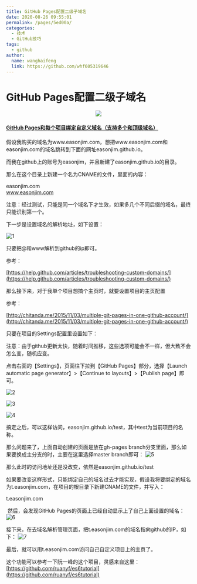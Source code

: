 ```yaml
---
title: GitHub Pages配置二级子域名
date: 2020-08-26 09:55:01
permalink: /pages/5ed00a/
categories: 
  - 技术
  - GitHub技巧
tags: 
  - github
author: 
  name: wanghaifeng
  link: https://github.com/whf605319646
---
```


# GitHub Pages配置二级子域名

<p align="center">
  <img src="https://cdn.jsdelivr.net/gh/whf605319646/image_store/assets/blog/0.png">
</p>

<!-- more -->

####  [GitHub Pages和每个项目绑定自定义域名（支持多个和顶级域名）](https://www.cnblogs.com/EasonJim/p/6180261.html)

假设我购买的域名为www.easonjim.com，想把www.easonjim.com和easonjim.com的域名跳转到下面的网址easonjim.github.io。

而我在github上的账号为easonjim，并且新建了easonjim.github.io的目录。

那么在这个目录上新建一个名为CNAME的文件，里面的内容：

easonjim.com    
www.easonjim.com

注意：经过测试，只能是同一个域名下才生效，如果多几个不同后缀的域名，最终只能识别第一个。

下一步是设置域名的解析地址，如下设置：

![1](https://cdn.jsdelivr.net/gh/whf605319646/image_store/assets/blog/1.png)

只要把@和www解析到github的ip即可。

参考：

[https://help.github.com/articles/troubleshooting-custom-domains/](https://help.github.com/articles/troubleshooting-custom-domains/)

那么接下来，对于我单个项目想搞个主页时，就要设置项目的主页配置

参考：

[http://chitanda.me/2015/11/03/multiple-git-pages-in-one-github-account/](http://chitanda.me/2015/11/03/multiple-git-pages-in-one-github-account/)

只要在项目的Settings配置里设置如下：

注意：由于github更新太快，随着时间推移，这些选项可能会不一样，但大致不会怎么变，随机应变。

点击右面的【Settings】，页面往下拉到【GitHub Pages】部分，选择【Launch automatic page generator】>【Continue to layouts】>【Publish page】即可。

![2](https://cdn.jsdelivr.net/gh/whf605319646/image_store/assets/blog/2.png)

![3](https://cdn.jsdelivr.net/gh/whf605319646/image_store/assets/blog/3.png)

![4](https://cdn.jsdelivr.net/gh/whf605319646/image_store/assets/blog/4.png)

搞定之后，可以这样访问，easonjim.github.io/test，其中test为当前项目的名称。

那么问题来了，上面自动创建的页面是放在gh-pages branch分支里面，那么如果要换成主分支的时，主要在这里选择master branch即可：
![5](https://cdn.jsdelivr.net/gh/whf605319646/image_store/assets/blog/5.png)

那么此时的访问地址还是没改变，依然是easonjim.github.io/test

如果要改变这样形式，只能绑定自己的域名过去才能实现，假设我将要绑定的域名为t.easonjim.com，在项目的根目录下新建CNAME的文件，并写入：

 t.easonjim.com

 然后，会发现GitHub Pages的页面上已经自动显示上了自己上面设置的域名：
![6](https://cdn.jsdelivr.net/gh/whf605319646/image_store/assets/blog/6.png)

接下来，在去域名解析管理页面，把t.easonjim.com的域名指向github的IP，如下：
![7](https://cdn.jsdelivr.net/gh/whf605319646/image_store/assets/blog/7.png)

最后，就可以用t.easonjim.com访问自己自定义项目上的主页了。

这个功能可以参考一下阮一峰的这个项目，灵感来自这里：[https://github.com/ruanyf/es6tutorial](https://github.com/ruanyf/es6tutorial)





